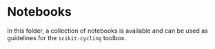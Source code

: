 Notebooks
=========

In this folder, a collection of notebooks is available and can be used as guidelines for the `scikit-cycling` toolbox.

